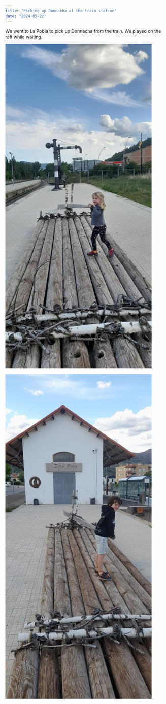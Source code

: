 ```yaml
---
title: "Picking up Donnacha at the train station"
date: "2024-05-22"
---
```


We went to La Pobla to pick up Donnacha from the train. We played on the raft while waiting.

![](images/20240522_1857002539890680834937104-461x1024.jpg)

![](images/20240522_1856517386264473050803175-461x1024.jpg)
